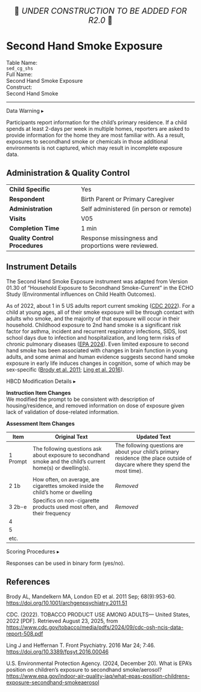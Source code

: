 <p style="text-align: center; font-size: 1.5em;">🚧 <i>UNDER CONSTRUCTION TO BE ADDED FOR R2.0</i> 🚧 </p>

# Second Hand Smoke Exposure

<div class="info-block">
  <div class="info-row">
    <div class="info-label"><i class="fa fa-table"></i> Table Name:</div>
    <div class="info-value"><code>sed_cg_shs</code></div>
  </div>
  <div class="info-row">
    <div class="info-label"><i class="fa-solid fa-maximize"></i> Full Name:</div>
    <div class="info-value">
      Second Hand Smoke Exposure
    </div>
  </div>
  <div class="info-row">
    <div class="info-label"><i class="fa-solid fa-tape"></i> Construct:</div>
    <div class="info-value">Second Hand Smoke</div>
  </div>
</div>

---------------------------------------------

<div id="warning" class="warning-banner" onclick="toggleCollapse(this)">
    <span class="emoji"><i class="fas fa-exclamation-triangle"></i></span>
  <span class="text-with-link">
  <span class="text">Data Warning</i></span>
  <a class="anchor-link" href="#warning" title="Copy link">
  <i class="fa-solid fa-link"></i>
  </a>
  </span>
  <span class="arrow">▸</span>
</div>
<div class="warning-collapsible-content">
<p>Participants report information for the child’s primary residence. If a child spends at least 2-days per week in multiple homes, reporters are asked to provide information for the home they are most familiar with. As a result, exposures to secondhand smoke or chemicals in those additional environments is not captured, which may result in incomplete exposure data.</p> 
</div>

## Administration & Quality Control

<table class="table-no-vertical-lines" style="width: 100%; border-collapse: collapse; table-layout: fixed;">
<tbody>
<tr><td><b>Child Specific</b></td>
<td>Yes </td></tr>
<tr><td><b>Respondent</b></td>
<td>Birth Parent or Primary Caregiver</td></tr>
<tr><td><b>Administration</b></td>
<td style="word-wrap: break-word; white-space: normal;">Self administered (in person or remote)</td></tr>
<tr><td><b>Visits</b></td>
<td>V05</td></tr>
<tr><td><b>Completion Time</b></td>
<td>1 min</td></tr>
<tr><td><b>Quality Control Procedures</b></td>
<td style="word-wrap: break-word; white-space: normal;">Response missingness and proportions were reviewed.</td></tr>      
</tbody>
</table>

## Instrument Details

The Second Hand Smoke Exposure instrument was adapted from Version 01.30 of “Household Exposure to Secondhand Smoke-Current” in the ECHO Study (Environmental influences on Child Health Outcomes). 

As of 2022, about 1 in 5 US adults report current smoking ([CDC 2022](https://www.cdc.gov/tobacco/media/pdfs/2024/09/cdc-osh-ncis-data-report-508.pdf)). For a child at young ages, all of their smoke exposure will be through contact with adults who smoke, and the majority of that exposure will occur in their household. Childhood exposure to 2nd hand smoke is a significant risk factor for asthma, incident and recurrent respiratory infections, SIDS, lost school days due to infection and hospitalization, and long term risks of chronic pulmonary diseases ([EPA 2024](https://www.epa.gov/indoor-air-quality-iaq/what-epas-position-childrens-exposure-secondhand-smokeaerosol)). Even limited exposure to second hand smoke has been associated with changes in brain function in young adults, and some animal and human evidence suggests second hand smoke exposure in early life induces changes in cognition, some of which may be sex-specific ([Brody et al. 2011](https://doi.org/10.1001/archgenpsychiatry.2011.51); [Ling et al. 2016](https://doi.org/10.3389/fpsyt.2016.00046)).

<div id="hbcd-mod" class="table-banner" onclick="toggleCollapse(this)">
<span class="emoji"><i class="fa fa-gear"></i></span>
<span class="text-with-link">
  <span class="text">HBCD Modification Details</span>
  <a class="anchor-link" href="#hbcd-mod" title="Copy link">
  <i class="fa-solid fa-link"></i>
  </a>
  </span>
  <span class="arrow">▸</span>
</div>
<div class="collapsible-content">
<p><b>Instruction Item Changes</b><br>We modified the prompt to be consistent with description of housing/residence, and removed information on dose of exposure given lack of validation of dose-related information.</p>
<b>Assessment Item Changes</b>
<table style="width: 100%; border-collapse: collapse; table-layout: fixed; font-size: 14px">
<thead>
  <tr>
    <th style="width: 5%;">Item</th>
    <th style="width: 40%;">Original Text</th>
    <th style="width: 40%;">Updated Text</th>
  </tr>
  </thead>
<tbody>
<tr>
  <td>1 Prompt</td>
  <td style="word-wrap: break-word; white-space: normal;">The following questions ask about exposure to secondhand smoke and the child’s current home(s) or dwelling(s).</td>
  <td style="word-wrap: break-word; white-space: normal;">The following questions are about your child’s primary residence (the place outside of daycare where they spend the most time).</td>
</tr>
<tr>
  <td>2 1b</td>
  <td style="word-wrap: break-word; white-space: normal;">How often, on average, are cigarettes smoked inside the child’s home or dwelling</td>
  <td style="word-wrap: break-word; white-space: normal;"><i>Removed</i></td>
</tr>
<tr>
  <td>3 2b-e</td>
  <td style="word-wrap: break-word; white-space: normal;">Specifics on non-cigarette products used most often, and their frequency</td>
  <td style="word-wrap: break-word; white-space: normal;"><i>Removed</i></td>
</tr>
<tr>
  <td>4</td>
  <td style="word-wrap: break-word; white-space: normal;"></td>
  <td style="word-wrap: break-word; white-space: normal;"></td>
</tr>
<tr>
  <td>5</td>
  <td style="word-wrap: break-word; white-space: normal;"></td>
  <td style="word-wrap: break-word; white-space: normal;"></td>
</tr>
<tr>
  <td style="word-wrap: break-word; white-space: normal;">etc.</td>
  <td style="word-wrap: break-word; white-space: normal;"></td>
  <td style="word-wrap: break-word; white-space: normal;"></td>
</tr>
</tbody>
</table>
</div>

<div id="scoring" class="table-banner" onclick="toggleCollapse(this)">
  <span class="emoji"><i class="fa fa-calculator"></i></span>
  <span class="text-with-link">
  <span class="text">Scoring Procedures</span>
  <a class="anchor-link" href="#scoring" title="Copy link">
  <i class="fa-solid fa-link"></i>
  </a>
  </span>
  <span class="arrow">▸</span>
</div>
<div class="collapsible-content">
<p>Responses can be used in binary form (yes/no).</p>
</div>

## References

<div class="references"> 
<p>Brody AL, Mandelkern MA, London ED et al. 2011 Sep; 68(9):953-60. <a href="https://doi.org/10.1001/archgenpsychiatry.2011.51">https://doi.org/10.1001/archgenpsychiatry.2011.51</a></p>  
<p>CDC. (2022). TOBACCO PRODUCT USE AMONG ADULTS— United States, 2022 [PDF]. Retrieved August 23, 2025, from  <a href="https://www.cdc.gov/tobacco/media/pdfs/2024/09/cdc-osh-ncis-data-report-508.pdf">https://www.cdc.gov/tobacco/media/pdfs/2024/09/cdc-osh-ncis-data-report-508.pdf</a></p>  
<p>Ling J and Heffernan T. Front Psychiatry. 2016 Mar 24; 7:46. <a href="https://doi.org/10.3389/fpsyt.2016.00046">https://doi.org/10.3389/fpsyt.2016.00046</a></p>  
<p>U.S. Environmental Protection Agency. (2024, December 20). What is EPA’s position on children’s exposure to secondhand smoke/aerosol? <a href="https://www.epa.gov/indoor-air-quality-iaq/what-epas-position-childrens-exposure-secondhand-smokeaerosol">https://www.epa.gov/indoor-air-quality-iaq/what-epas-position-childrens-exposure-secondhand-smokeaerosol</a></p>
</div>
<br>

